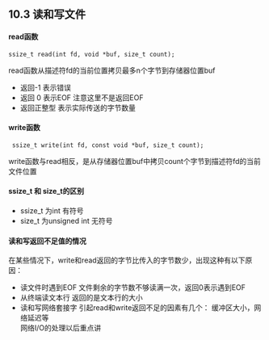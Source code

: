 ## 10.3 读和写文件

#### read函数
    ssize_t read(int fd, void *buf, size_t count);

read函数从描述符fd的当前位置拷贝最多n个字节到存储器位置buf  
- 返回-1 表示错误
- 返回 0 表示EOF 注意这里不是返回EOF
- 返回正整型 表示实际传送的字节数量

#### write函数
     ssize_t write(int fd, const void *buf, size_t count);  

write函数与read相反，是从存储器位置buf中拷贝count个字节到描述符fd的当前文件位置  

#### ssize_t 和 size_t的区别
- ssize_t 为int 有符号  
- size_t 为unsigned int 无符号

#### 读和写返回不足值的情况
在某些情况下，write和read返回的字节比传入的字节数少，出现这种有以下原因：  
- 读文件时遇到EOF 文件剩余的字节数不够读满一次，返回0表示遇到EOF
- 从终端读文本行 返回的是文本行的大小
- 读和写网络套接字 
  引起read和write返回不足的因素有几个： 缓冲区大小，网络延迟等  
  网络I/O的处理以后重点讲

     
